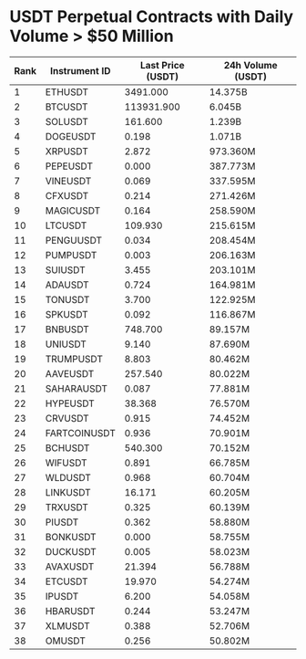 # USDT Perpetual Contracts with Daily Volume > $50 Million

| Rank | Instrument ID | Last Price (USDT) | 24h Volume (USDT) |
|------|---------------|-------------------|-------------------|
| 1 | ETHUSDT | 3491.000 | 14.375B |
| 2 | BTCUSDT | 113931.900 | 6.045B |
| 3 | SOLUSDT | 161.600 | 1.239B |
| 4 | DOGEUSDT | 0.198 | 1.071B |
| 5 | XRPUSDT | 2.872 | 973.360M |
| 6 | PEPEUSDT | 0.000 | 387.773M |
| 7 | VINEUSDT | 0.069 | 337.595M |
| 8 | CFXUSDT | 0.214 | 271.426M |
| 9 | MAGICUSDT | 0.164 | 258.590M |
| 10 | LTCUSDT | 109.930 | 215.615M |
| 11 | PENGUUSDT | 0.034 | 208.454M |
| 12 | PUMPUSDT | 0.003 | 206.163M |
| 13 | SUIUSDT | 3.455 | 203.101M |
| 14 | ADAUSDT | 0.724 | 164.981M |
| 15 | TONUSDT | 3.700 | 122.925M |
| 16 | SPKUSDT | 0.092 | 116.867M |
| 17 | BNBUSDT | 748.700 | 89.157M |
| 18 | UNIUSDT | 9.140 | 87.690M |
| 19 | TRUMPUSDT | 8.803 | 80.462M |
| 20 | AAVEUSDT | 257.540 | 80.022M |
| 21 | SAHARAUSDT | 0.087 | 77.881M |
| 22 | HYPEUSDT | 38.368 | 76.570M |
| 23 | CRVUSDT | 0.915 | 74.452M |
| 24 | FARTCOINUSDT | 0.936 | 70.901M |
| 25 | BCHUSDT | 540.300 | 70.152M |
| 26 | WIFUSDT | 0.891 | 66.785M |
| 27 | WLDUSDT | 0.968 | 60.704M |
| 28 | LINKUSDT | 16.171 | 60.205M |
| 29 | TRXUSDT | 0.325 | 60.139M |
| 30 | PIUSDT | 0.362 | 58.880M |
| 31 | BONKUSDT | 0.000 | 58.755M |
| 32 | DUCKUSDT | 0.005 | 58.023M |
| 33 | AVAXUSDT | 21.394 | 56.788M |
| 34 | ETCUSDT | 19.970 | 54.274M |
| 35 | IPUSDT | 6.200 | 54.058M |
| 36 | HBARUSDT | 0.244 | 53.247M |
| 37 | XLMUSDT | 0.388 | 52.706M |
| 38 | OMUSDT | 0.256 | 50.802M |
